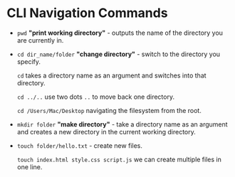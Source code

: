 # CLI Navigation Commands

- `pwd` **"print working directory"** - outputs the name of the directory you are currently in.

- `cd dir_name/folder` **"change directory"** - switch to the directory you specify.

  `cd` takes a directory name as an argument and switches into that directory.

  `cd ../..` use two dots `..` to move back one directory.

  `cd /Users/Mac/Desktop` navigating the filesystem from the root.

- `mkdir folder` **"make directory"** - take a directory name as an argument and creates a new directory in the current working directory.

- `touch folder/hello.txt` - create new files.

  `touch index.html style.css script.js` we can create multiple files in one line.

